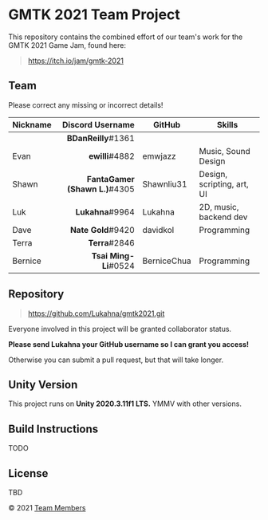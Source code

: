 # GMTK 2021 Team Project

This repository contains the combined effort of our team's work for the
GMTK 2021 Game Jam, found here:

> https://itch.io/jam/gmtk-2021

## Team

Please correct any missing or incorrect details!

| Nickname     | Discord Username               | GitHub        | Skills                     |
| ------------ | ------------------------------:| ------------- | -------------------------- |
|              |            **BDanReilly**#1361 |               |                            |
| Evan         |                **ewilli**#4882 | emwjazz       | Music, Sound Design        |
| Shawn        | **FantaGamer (Shawn L.)**#4305 | Shawnliu31    | Design, scripting, art, UI |
| Luk          |               **Lukahna**#9964 | Lukahna       | 2D, music, backend dev     |
| Dave         |             **Nate Gold**#9420 | davidkol      | Programming                |
| Terra        |                 **Terra**#2846 |               |                            |
| Bernice      |          **Tsai Ming-Li**#0524 | BerniceChua   | Programming                |

## Repository

> https://github.com/Lukahna/gmtk2021.git

Everyone involved in this project will be granted collaborator status.

**Please send Lukahna your GitHub username so I can grant you access!**

Otherwise you can submit a pull request, but that will take longer.

## Unity Version

This project runs on **Unity 2020.3.11f1 LTS.** YMMV with other versions.

## Build Instructions

TODO

## License

TBD

&copy; 2021 [Team Members](#Team)

